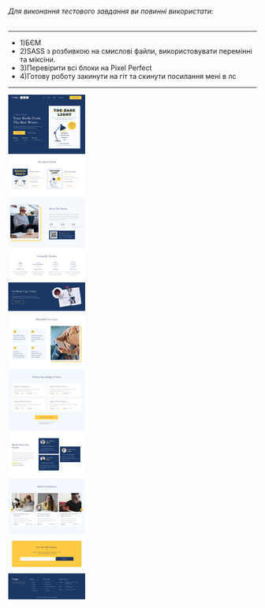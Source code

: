 ###### Для виконання тестового завдання ви повинні використати:

---

-   1)БЄМ
-   2)SASS з розбивкою на смислові файли, використовувати перемінні та міксіни.
-   3)Перевірити всі блоки на Pixel Perfect
-   4)Готову роботу закинути на гіт та скинути посилання мені в лс

---

![Maket](./Desktop.png "Maket")
